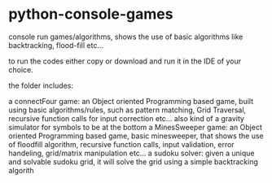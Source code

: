 # python-console-games
console run games/algorithms, shows the use of basic algorithms like backtracking, flood-fill etc...

to run the codes either copy or download and run it in the IDE of your choice.

the folder includes:

a connectFour game: an Object oriented Programming based game, built using basic algorithms/rules, such as pattern matching, Grid Traversal, recursive function calls for input correction etc... also kind of a gravity simulator for symbols to be at the bottom
a MinesSweeper game: an Object oriented Programming based game, basic minesweeper, that shows the use of floodfill algorithm, recursive function calls, input validation, error handeling, grid/matrix manipulation etc...
a sudoku solver: given a unique and solvable sudoku grid, it will solve the grid using a simple backtracking algorith
